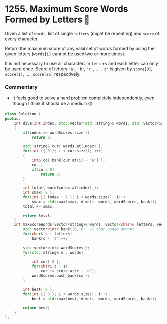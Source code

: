 # 1255. Maximum Score Words Formed by Letters 🔴

Given a list of `words`, list of single `letters` (might be repeating) and `score` of every character.

Return the maximum score of any valid set of words formed by using the given letters (`words[i]` cannot be used two or more times).

It is not necessary to use all characters in `letters` and each letter can only be used once. Score of letters `'a'`, `'b'`, `'c'`, ... ,`'z'` is given by `score[0]`, `score[1]`, ... , `score[25]` respectively.

### Commentary

 - It feels good to solve a hard problem completely independently, even though I think it should be a medium 🟡

```cpp
class Solution {
public:
    int dive(int index, std::vector<std::string>& words, std::vector<int>& wordScores, std::vector<int> bank)
    {
        if(index >= wordScores.size())
            return 0;

        std::string& cur{ words.at(index) };
        for(int i{ 0 }; i < cur.size(); i++)
        {
            int& co{ bank[cur.at(i) - 'a'] };
            co--;
            if(co < 0)
                return 0;
        }

        int total{ wordScores.at(index) };
        int smax{ 0 };
        for(int i{ index + 1 }; i < words.size(); i++)
            smax = std::max(smax, dive(i, words, wordScores, bank));
        total += smax;
            
        return total;
    }
    int maxScoreWords(vector<string>& words, vector<char>& letters, vector<int>& score) {
        std::vector<int> bank(26, 0); // char usage amount
        for(char& c : letters)
            bank[c - 'a']++;
        
        std::vector<int> wordScores{};
        for(std::string& s : words)
        {
            int cur{ 0 };
            for(char& c : s)
                cur += score.at(c - 'a');
            wordScores.push_back(cur);
        }

        int best{ 0 };
        for(int i{ 0 }; i < words.size(); i++)
            best = std::max(best, dive(i, words, wordScores, bank));
        
        return best;
    }
};
```
